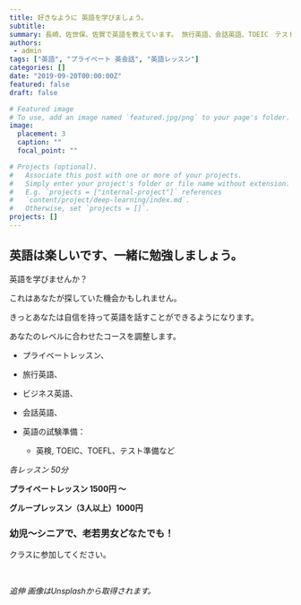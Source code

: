 ```yaml
---
title: 好きなように 英語を学びましょう。
subtitle: 
summary: 長崎、佐世保、佐賀で英語を教えています。 旅行英語、会話英語、TOEIC　テスト準備など。
authors:
 - admin
tags: ["英語", "プライベート 英会話", "英語レッスン"]
categories: []
date: "2019-09-20T00:00:00Z"
featured: false
draft: false

# Featured image
# To use, add an image named `featured.jpg/png` to your page's folder. 
image:
  placement: 3
  caption: ""
  focal_point: ""

# Projects (optional).
#   Associate this post with one or more of your projects.
#   Simply enter your project's folder or file name without extension.
#   E.g. `projects = ["internal-project"]` references 
#   `content/project/deep-learning/index.md`.
#   Otherwise, set `projects = []`.
projects: []
---
```



## 英語は楽しいです、一緒に勉強しましょう。

英語を学びませんか？

これはあなたが探していた機会かもしれません。

きっとあなたは自信を持って英語を話すことができるようになります。

あなたのレベルに合わせたコースを調整します。

 - プライベートレッスン、

 - 旅行英語、

 - ビジネス英語、

 - 会話英語、

 - 英語の試験準備：

     - 英検, TOEIC、TOEFL、テスト準備など


*各レッスン 50分*

**プライベートレッスン 1500円 〜**

**グループレッスン（3人以上）1000円**

### 幼児～シニアで、老若男女どなたでも！

クラスに参加してください。

</br>

*追伸 画像はUnsplashから取得されます。*
